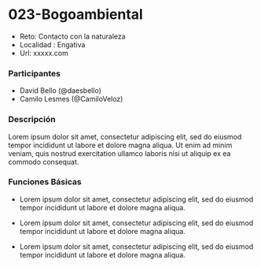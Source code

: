 # 023-Bogoambiental

- Reto: Contacto con la naturaleza
- Localidad :  Engativa
- Url: xxxxx.com


### Participantes
- David Bello (@daesbello)
- Camilo Lesmes (@CamiloVeloz)


### Descripción
Lorem ipsum dolor sit amet, consectetur adipiscing elit, sed do eiusmod tempor incididunt ut labore et dolore magna aliqua. Ut enim ad minim veniam, quis nostrud exercitation ullamco laboris nisi ut aliquip ex ea commodo consequat.


### Funciones Básicas

- Lorem ipsum dolor sit amet, consectetur adipiscing elit, sed do eiusmod tempor incididunt ut labore et dolore magna aliqua.

- Lorem ipsum dolor sit amet, consectetur adipiscing elit, sed do eiusmod tempor incididunt ut labore et dolore magna aliqua.

- Lorem ipsum dolor sit amet, consectetur adipiscing elit, sed do eiusmod tempor incididunt ut labore et dolore magna aliqua.

